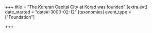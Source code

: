 +++
title = "The Kureran Capital City at Korad was founded"
[extra.evt]
date_started = "date#-3000-02-12"
[taxonomies]
event_type = ["Foundation"]

+++


